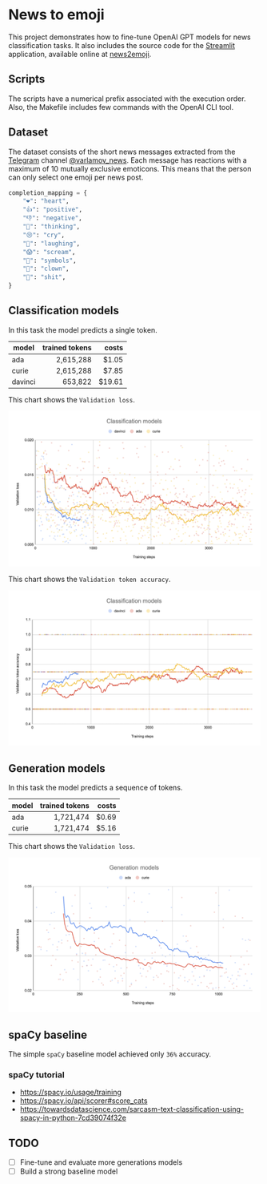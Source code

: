 # News to emoji

This project demonstrates how to fine-tune OpenAI GPT models for news classification tasks. It also includes the source code for the [Streamlit](https://streamlit.io) application, available online at [news2emoji](https://news2emoji.streamlit.app).

## Scripts

The scripts have a numerical prefix associated with the execution order. Also, the Makefile includes few commands with the OpenAI CLI tool.

## Dataset

The dataset consists of the short news messages extracted from the [Telegram](https://telegram.org) channel [@varlamov_news](http://t.me/varlamov_news). Each message has reactions with a maximum of 10 mutually exclusive emoticons. This means that the person can only select one emoji per news post.

```python
completion_mapping = {
    "❤️": "heart",
    "👍": "positive",
    "👎": "negative",
    "🤔": "thinking",
    "😢": "cry",
    "🤣": "laughing",
    "😱": "scream",
    "🤬": "symbols",
    "🤡": "clown",
    "💩": "shit",
}
```

## Classification models

In this task the model predicts a single token.

| model | trained tokens | costs |
| ----- | -------------: | ----: |
| ada   | 2,615,288      | $1.05 |
| curie | 2,615,288      | $7.85 |
| davinci | 653,822      | $19.61|

This chart shows the `Validation loss`.

![Validation loss](images/cls_valid_loss.png)

This chart shows the `Validation token accuracy`.

![Validation token accuracy](images/cls_valid_acc.png)

## Generation models

In this task the model predicts a sequence of tokens.

| model | trained tokens | costs |
| ----- | -------------: | ----: |
| ada   | 1,721,474      | $0.69 |
| curie | 1,721,474      | $5.16 |

This chart shows the `Validation loss`.

![Validation loss](images/gen_valid_loss.png)

## spaCy baseline

The simple `spaCy` baseline model achieved only `36%` accuracy.

### spaCy tutorial
* https://spacy.io/usage/training
* https://spacy.io/api/scorer#score_cats
* https://towardsdatascience.com/sarcasm-text-classification-using-spacy-in-python-7cd39074f32e

## TODO
- [ ] Fine-tune and evaluate more generations models
- [ ] Build a strong baseline model
